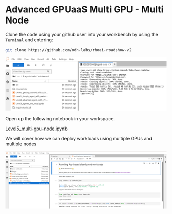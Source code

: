 # Advanced GPUaaS Multi GPU - Multi Node

Clone the code using your github user into your workbench by using the `Terminal` and entering:

```bash
git clone https://github.com/odh-labs/rhoai-roadshow-v2
```

![images/clone-code.png](images/clone-code.png)

Open up the following notebook in your workspace.

<a href="https://github.com/odh-labs/rhoai-roadshow-v2/blob/main/docs/6-gpuaas/notebooks/Level5_multi-gpu-node.ipynb" target="_blank">Level5_multi-gpu-node.ipynb</a>

We will cover how we can deploy workloads using multiple GPUs and multiple nodes

![images/level4-advanced-gpuaas.png](images/level4-advanced-gpuaas.png)

